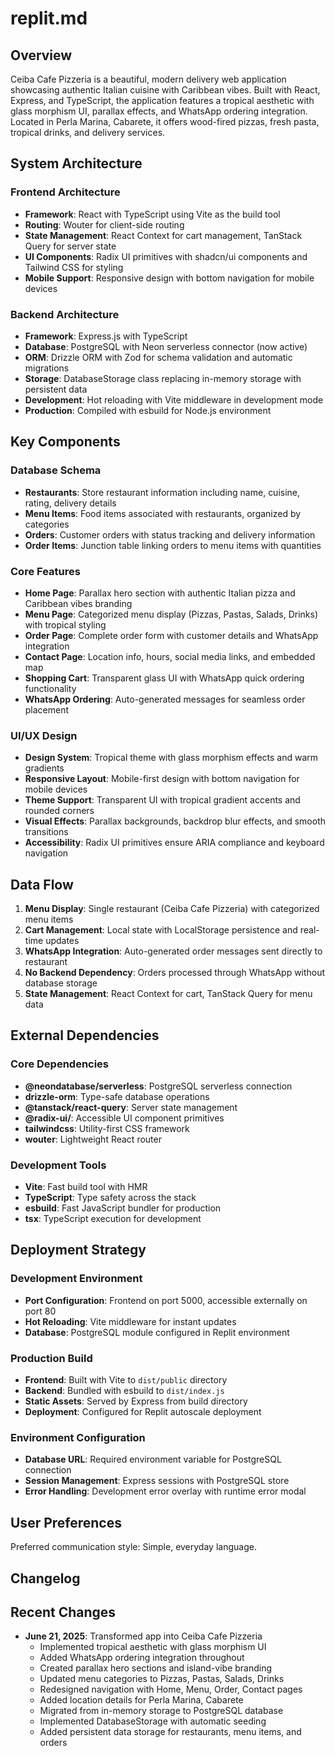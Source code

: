 # replit.md

## Overview

Ceiba Cafe Pizzeria is a beautiful, modern delivery web application showcasing authentic Italian cuisine with Caribbean vibes. Built with React, Express, and TypeScript, the application features a tropical aesthetic with glass morphism UI, parallax effects, and WhatsApp ordering integration. Located in Perla Marina, Cabarete, it offers wood-fired pizzas, fresh pasta, tropical drinks, and delivery services.

## System Architecture

### Frontend Architecture
- **Framework**: React with TypeScript using Vite as the build tool
- **Routing**: Wouter for client-side routing
- **State Management**: React Context for cart management, TanStack Query for server state
- **UI Components**: Radix UI primitives with shadcn/ui components and Tailwind CSS for styling
- **Mobile Support**: Responsive design with bottom navigation for mobile devices

### Backend Architecture
- **Framework**: Express.js with TypeScript
- **Database**: PostgreSQL with Neon serverless connector (now active)
- **ORM**: Drizzle ORM with Zod for schema validation and automatic migrations
- **Storage**: DatabaseStorage class replacing in-memory storage with persistent data
- **Development**: Hot reloading with Vite middleware in development mode
- **Production**: Compiled with esbuild for Node.js environment

## Key Components

### Database Schema
- **Restaurants**: Store restaurant information including name, cuisine, rating, delivery details
- **Menu Items**: Food items associated with restaurants, organized by categories
- **Orders**: Customer orders with status tracking and delivery information
- **Order Items**: Junction table linking orders to menu items with quantities

### Core Features
- **Home Page**: Parallax hero section with authentic Italian pizza and Caribbean vibes branding
- **Menu Page**: Categorized menu display (Pizzas, Pastas, Salads, Drinks) with tropical styling
- **Order Page**: Complete order form with customer details and WhatsApp integration
- **Contact Page**: Location info, hours, social media links, and embedded map
- **Shopping Cart**: Transparent glass UI with WhatsApp quick ordering functionality
- **WhatsApp Ordering**: Auto-generated messages for seamless order placement

### UI/UX Design
- **Design System**: Tropical theme with glass morphism effects and warm gradients
- **Responsive Layout**: Mobile-first design with bottom navigation for mobile devices
- **Theme Support**: Transparent UI with tropical gradient accents and rounded corners
- **Visual Effects**: Parallax backgrounds, backdrop blur effects, and smooth transitions
- **Accessibility**: Radix UI primitives ensure ARIA compliance and keyboard navigation

## Data Flow

1. **Menu Display**: Single restaurant (Ceiba Cafe Pizzeria) with categorized menu items
2. **Cart Management**: Local state with LocalStorage persistence and real-time updates
3. **WhatsApp Integration**: Auto-generated order messages sent directly to restaurant
4. **No Backend Dependency**: Orders processed through WhatsApp without database storage
5. **State Management**: React Context for cart, TanStack Query for menu data

## External Dependencies

### Core Dependencies
- **@neondatabase/serverless**: PostgreSQL serverless connection
- **drizzle-orm**: Type-safe database operations
- **@tanstack/react-query**: Server state management
- **@radix-ui/**: Accessible UI component primitives
- **tailwindcss**: Utility-first CSS framework
- **wouter**: Lightweight React router

### Development Tools
- **Vite**: Fast build tool with HMR
- **TypeScript**: Type safety across the stack
- **esbuild**: Fast JavaScript bundler for production
- **tsx**: TypeScript execution for development

## Deployment Strategy

### Development Environment
- **Port Configuration**: Frontend on port 5000, accessible externally on port 80
- **Hot Reloading**: Vite middleware for instant updates
- **Database**: PostgreSQL module configured in Replit environment

### Production Build
- **Frontend**: Built with Vite to `dist/public` directory
- **Backend**: Bundled with esbuild to `dist/index.js`
- **Static Assets**: Served by Express from build directory
- **Deployment**: Configured for Replit autoscale deployment

### Environment Configuration
- **Database URL**: Required environment variable for PostgreSQL connection
- **Session Management**: Express sessions with PostgreSQL store
- **Error Handling**: Development error overlay with runtime error modal

## User Preferences

Preferred communication style: Simple, everyday language.

## Changelog

## Recent Changes

- **June 21, 2025**: Transformed app into Ceiba Cafe Pizzeria
  - Implemented tropical aesthetic with glass morphism UI
  - Added WhatsApp ordering integration throughout
  - Created parallax hero sections and island-vibe branding
  - Updated menu categories to Pizzas, Pastas, Salads, Drinks
  - Redesigned navigation with Home, Menu, Order, Contact pages
  - Added location details for Perla Marina, Cabarete
  - Migrated from in-memory storage to PostgreSQL database
  - Implemented DatabaseStorage with automatic seeding
  - Added persistent data storage for restaurants, menu items, and orders